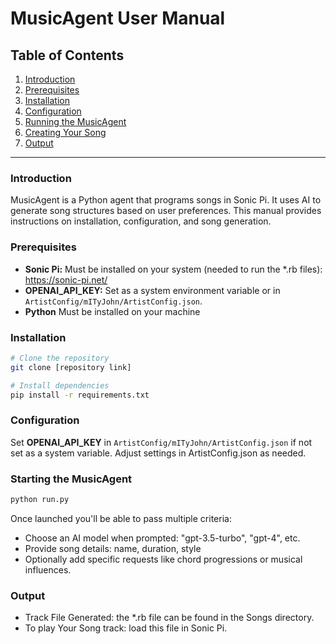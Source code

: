# MusicAgent User Manual

## Table of Contents
1. [Introduction](#introduction)
2. [Prerequisites](#prerequisites)
3. [Installation](#installation)
4. [Configuration](#configuration)
5. [Running the MusicAgent](#running-the-musicagent)
6. [Creating Your Song](#creating-your-song)
7. [Output](#output)

---

### Introduction

MusicAgent is a Python agent that programs songs in Sonic Pi. 
It uses AI to generate song structures based on user preferences.
This manual provides instructions on installation, configuration, and song generation.

### Prerequisites

- **Sonic Pi:** Must be installed on your system (needed to run the *.rb files): https://sonic-pi.net/
- **OPENAI_API_KEY:** Set as a system environment variable or in `ArtistConfig/mITyJohn/ArtistConfig.json`.
- **Python** Must be installed on your machine

### Installation

```bash
# Clone the repository
git clone [repository link]

# Install dependencies
pip install -r requirements.txt
```
### Configuration
Set **OPENAI_API_KEY** in `ArtistConfig/mITyJohn/ArtistConfig.json` if not set as a system variable.
Adjust settings in ArtistConfig.json as needed.

### Starting the MusicAgent
```bash
python run.py
```
Once launched you'll be able to pass multiple criteria:
- Choose an AI model when prompted: "gpt-3.5-turbo", "gpt-4", etc.
- Provide song details: name, duration, style
- Optionally add specific requests like chord progressions or musical influences.

### Output
- Track File Generated: the *.rb file can be found in the Songs directory.
- To play Your Song track: load this file in Sonic Pi.
